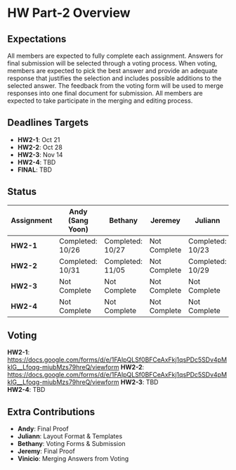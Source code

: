 # HW Part-2 Overview

## Expectations

All members are expected to fully complete each assignment. Answers for final submission will be selected through a voting process. When voting, members are expected to pick the best answer and provide an adequate response that justifies the selection and includes possible additions to the selected answer. The feedback from the voting form will be used to merge responses into one final document for submission. All members are expected to take participate in the merging and editing process. 

## Deadlines Targets
*  **HW2-1**: Oct 21
*  **HW2-2**: Oct 28
*  **HW2-3**: Nov 14
*  **HW2-4**: TBD
*  **FINAL**: TBD

## Status

| Assignment    | Andy (Sang Yoon) | Bethany    | Jeremey       | Juliann       | Vinicio |
| ------------- | ------------- | ------------- | ------------- | ------------- | ------------- |
| **HW2-1**  |  Completed: 10/26  | Completed: 10/27  | Not Complete  | Completed: 10/23 | Completed: 10/28  |
| **HW2-2**  | Completed: 10/31  | Completed: 11/05  | Not Complete  | Completed: 10/29  | Completed: 11/01  |
| **HW2-3**  | Not Complete  | Not Complete  | Not Complete  | Not Complete | Not Complete  |
| **HW2-4**  | Not Complete  | Not Complete  | Not Complete  | Not Complete  | Not Complete  |

## Voting

**HW2-1**: https://docs.google.com/forms/d/e/1FAIpQLSf0BFCeAxFkj1qsPDc5SDv4pMklG__Lfoqg-miubMzs79hreQ/viewform
**HW2-2**: https://docs.google.com/forms/d/e/1FAIpQLSf0BFCeAxFkj1qsPDc5SDv4pMklG__Lfoqg-miubMzs79hreQ/viewform
**HW2-3**: TBD  
**HW2-4**: TBD

## Extra Contributions
*  **Andy**: Final Proof
*  **Juliann**: Layout Format & Templates
*  **Bethany**: Voting Forms & Submission
*  **Jeremy**: Final Proof
*  **Vinicio**: Merging Answers from Voting
